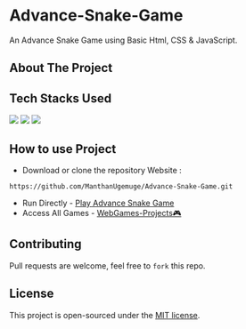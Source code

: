 # Advance-Snake-Game

An Advance Snake Game using Basic Html, CSS & JavaScript. 

## About The Project


## Tech Stacks Used

<a target="_blank" href="https://www.w3schools.com/html/default.asp"><img src="https://img.shields.io/badge/html5%20-%23E34F26.svg?&style=for-the-badge&logo=html5&logoColor=white"></img></a>
<a target="_blank" href="https://www.w3schools.com/css/default.asp"><img src="https://img.shields.io/badge/css3%20-%231572B6.svg?&style=for-the-badge&logo=css3&logoColor=white"></img></a>
<a target="_blank" href="https://www.w3schools.com/js/default.asp"><img src="https://img.shields.io/badge/javascript%20-%23323330.svg?&style=for-the-badge&logo=javascript&logoColor=%23F7DF1E"></img></a>

## How to use Project

- Download or clone the repository Website : 

```
https://github.com/ManthanUgemuge/Advance-Snake-Game.git

```
- Run Directly - [Play Advance Snake Game](https://manthanugemuge.github.io/Advance-Snake-Game/)
- Access All Games - [WebGames-Projects🎮](https://github.com/ManthanUgemuge/WebGames-Projects)

## Contributing

Pull requests are welcome, feel free to ```fork``` this repo.

## License
This project is open-sourced under the [MIT license]().
